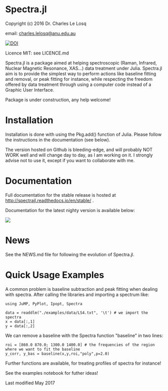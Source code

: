 # Spectra.jl

Copyright (c) 2016 Dr. Charles Le Losq

email: charles.lelosq@anu.edu.au

[![DOI](https://zenodo.org/badge/doi/10.5281/zenodo.53940.svg)](http://dx.doi.org/10.5281/zenodo.53940)

Licence MIT: see LICENCE.md

Spectra.jl is a package aimed at helping spectroscopic (Raman, Infrared, Nuclear Magnetic Resonance, XAS...) data treatment under Julia. Spectra.jl aim is to provide the simplest way to perform actions like baseline fitting and removal, or peak fitting for instance, while respecting the freedom offered by data treatment through using a computer code instead of a Graphic User Interface.

Package is under construction, any help welcome!

# Installation

Installation is done with using the Pkg.add() function of Julia. Please follow the instructions in the documentation (see below). 

The version hosted on Github is bleeding-edge, and will probably NOT WORK well and will change day to day, as I am working on it. I strongly advise not to use it, except if you want to collaborate with me.

# Documentation

Full documentation for the stable release is hosted at http://spectrajl.readthedocs.io/en/stable/ .

Documentation for the latest nighty version is available below:

[![](https://img.shields.io/badge/docs-latest-blue.svg)](https://USER_NAME.github.io/PACKAGE_NAME.jl/latest)

# News

See the NEWS.md file for following the evolution of Spectra.jl.

# Quick Usage Examples

A common problem is baseline subtraction and peak fitting when dealing with spectra. After calling the libraries and importing a spectrum like:


	using JuMP, PyPlot, Ipopt, Spectra

	data = readdlm("./examples/data/LS4.txt", '\t') # we import the spectra
	x = data[:,1]
	y = data[:,2]


We can remove a baseline with the Spectra function "baseline" in two lines:

	roi = [860.0 870.0; 1300.0 1400.0] # the frequencies of the region where we want to fit the baseline
	y_corr, y_bas = baseline(x,y,roi,"poly",p=2.0)

Further functions are available, for treating profiles of spectra for instance!

See the examples notebook for futher ideas!

Last modified May 2017

